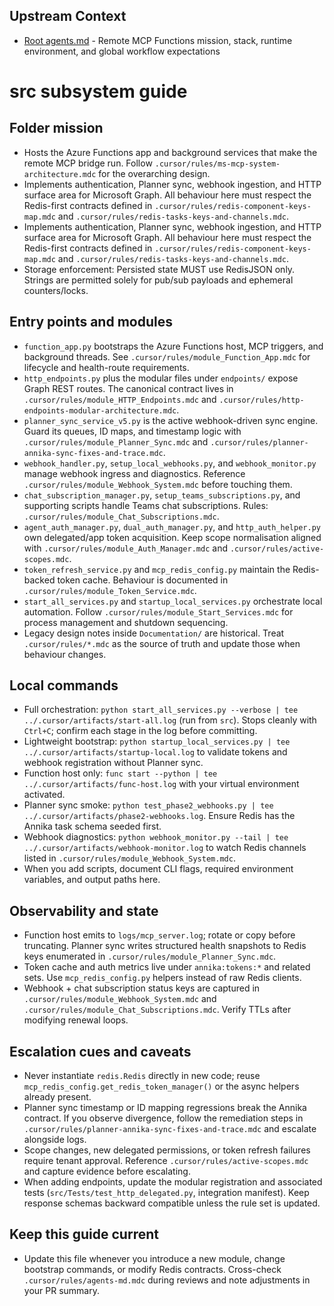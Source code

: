 ## Upstream Context
- [Root agents.md](../agents.md) - Remote MCP Functions mission, stack, runtime environment, and global workflow expectations
# src subsystem guide

## Folder mission
- Hosts the Azure Functions app and background services that make the remote MCP bridge run. Follow `.cursor/rules/ms-mcp-system-architecture.mdc` for the overarching design.
- Implements authentication, Planner sync, webhook ingestion, and HTTP surface area for Microsoft Graph. All behaviour here must respect the Redis-first contracts defined in `.cursor/rules/redis-component-keys-map.mdc` and `.cursor/rules/redis-tasks-keys-and-channels.mdc`.
 - Implements authentication, Planner sync, webhook ingestion, and HTTP surface area for Microsoft Graph. All behaviour here must respect the Redis-first contracts defined in `.cursor/rules/redis-component-keys-map.mdc` and `.cursor/rules/redis-tasks-keys-and-channels.mdc`.
 - Storage enforcement: Persisted state MUST use RedisJSON only. Strings are permitted solely for pub/sub payloads and ephemeral counters/locks.

## Entry points and modules
- `function_app.py` bootstraps the Azure Functions host, MCP triggers, and background threads. See `.cursor/rules/module_Function_App.mdc` for lifecycle and health-route requirements.
- `http_endpoints.py` plus the modular files under `endpoints/` expose Graph REST routes. The canonical contract lives in `.cursor/rules/module_HTTP_Endpoints.mdc` and `.cursor/rules/http-endpoints-modular-architecture.mdc`.
- `planner_sync_service_v5.py` is the active webhook-driven sync engine. Guard its queues, ID maps, and timestamp logic with `.cursor/rules/module_Planner_Sync.mdc` and `.cursor/rules/planner-annika-sync-fixes-and-trace.mdc`.
- `webhook_handler.py`, `setup_local_webhooks.py`, and `webhook_monitor.py` manage webhook ingress and diagnostics. Reference `.cursor/rules/module_Webhook_System.mdc` before touching them.
- `chat_subscription_manager.py`, `setup_teams_subscriptions.py`, and supporting scripts handle Teams chat subscriptions. Rules: `.cursor/rules/module_Chat_Subscriptions.mdc`.
- `agent_auth_manager.py`, `dual_auth_manager.py`, and `http_auth_helper.py` own delegated/app token acquisition. Keep scope normalisation aligned with `.cursor/rules/module_Auth_Manager.mdc` and `.cursor/rules/active-scopes.mdc`.
- `token_refresh_service.py` and `mcp_redis_config.py` maintain the Redis-backed token cache. Behaviour is documented in `.cursor/rules/module_Token_Service.mdc`.
- `start_all_services.py` and `startup_local_services.py` orchestrate local automation. Follow `.cursor/rules/module_Start_Services.mdc` for process management and shutdown sequencing.
- Legacy design notes inside `Documentation/` are historical. Treat `.cursor/rules/*.mdc` as the source of truth and update those when behaviour changes.

## Local commands
- Full orchestration: `python start_all_services.py --verbose | tee ../.cursor/artifacts/start-all.log` (run from `src`). Stops cleanly with `Ctrl+C`; confirm each stage in the log before committing.
- Lightweight bootstrap: `python startup_local_services.py | tee ../.cursor/artifacts/startup-local.log` to validate tokens and webhook registration without Planner sync.
- Function host only: `func start --python | tee ../.cursor/artifacts/func-host.log` with your virtual environment activated.
- Planner sync smoke: `python test_phase2_webhooks.py | tee ../.cursor/artifacts/phase2-webhooks.log`. Ensure Redis has the Annika task schema seeded first.
- Webhook diagnostics: `python webhook_monitor.py --tail | tee ../.cursor/artifacts/webhook-monitor.log` to watch Redis channels listed in `.cursor/rules/module_Webhook_System.mdc`.
- When you add scripts, document CLI flags, required environment variables, and output paths here.

## Observability and state
- Function host emits to `logs/mcp_server.log`; rotate or copy before truncating. Planner sync writes structured health snapshots to Redis keys enumerated in `.cursor/rules/module_Planner_Sync.mdc`.
- Token cache and auth metrics live under `annika:tokens:*` and related sets. Use `mcp_redis_config.py` helpers instead of raw Redis clients.
- Webhook + chat subscription status keys are captured in `.cursor/rules/module_Webhook_System.mdc` and `.cursor/rules/module_Chat_Subscriptions.mdc`. Verify TTLs after modifying renewal loops.

## Escalation cues and caveats
- Never instantiate `redis.Redis` directly in new code; reuse `mcp_redis_config.get_redis_token_manager()` or the async helpers already present.
- Planner sync timestamp or ID mapping regressions break the Annika contract. If you observe divergence, follow the remediation steps in `.cursor/rules/planner-annika-sync-fixes-and-trace.mdc` and escalate alongside logs.
- Scope changes, new delegated permissions, or token refresh failures require tenant approval. Reference `.cursor/rules/active-scopes.mdc` and capture evidence before escalating.
- When adding endpoints, update the modular registration and associated tests (`src/Tests/test_http_delegated.py`, integration manifest). Keep response schemas backward compatible unless the rule set is updated.

## Keep this guide current
- Update this file whenever you introduce a new module, change bootstrap commands, or modify Redis contracts. Cross-check `.cursor/rules/agents-md.mdc` during reviews and note adjustments in your PR summary.

